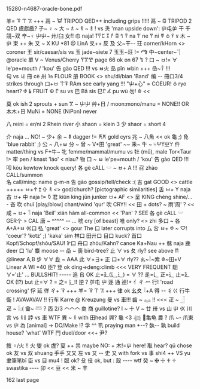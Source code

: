 15280-n4687-oracle-bone.pdf

羊= 𐂉 𐁒 𐂈 +++ 
鬲 ~ 𐃠	TRIPOD QED++ including grips !!!!!
鬲 ~ 𐃦	TRIPOD 2	 QED  鬳獻甗?
子~ ♀ ~ 大 ~ 𐂀 ~ 𐀪 ~ 𐁑 ! vs 夬 'man upside down': 
屮屯屰 干 千競~双 䇂~♀ 屮屮~ 廾/臼 女f! 巾 naja! 𐀵𐀇𐀲 𐂳 𐀄 𐀊  𐀗 𐀙 na 𐀚 ne 𐀛 ni 𐁆 𐁊 𐄻 ४
木 ~ 屮 束 ++ 朱
又 ~ X KU *81 @ LinA 㕚++ 反 及 父~干-- 
玨 corner/kHorn <> coroner 王 sir/caesar/sis vs  玉 jade~siete 7   玉玉~玨 != 𐂠
中~center~𓊹 @oracle
單 V ~ Venus/Cherry 𐀛𐁅𐂷  page 66 ok on 67 𐀑 ?
口 ~ ㅂ!= ∀  le'pe=mouth / 'kou' 告  gào QED !!!  vs ㅂ火
品 pǐn ㅂbin +++ 喦~𓇉 !!!   
句 vs ㄐ
冊 cè 卅 𐀎 FLOUR 册 BOOK <> shu/di/bian 'Band' 编 -- 冊口3/4 strikes through 口+ㅂ
𐁒𐂉 RAm see early yang !!!
"屮+心" = COEUR! 𐁊	ryo  heart?  𐀶 𐂓	FRUIT 𐃏
𐀱	su vs 巴 Bā sìs 巳𐀱 
𐀢	pu wù 勿! 
𐁍 <<
		
莫 ok ish 2 sprouts + sun 𐁅 ~ 屮屮 艸+日 / moon:mono/manu = NONE!! OR 木木+日 MuNi = NONE (NiPon) never

八 reini = er/ni 2 Rhein river
小 shaon = klein 3
少 shaor = short 4

介 naja ... NO! ~ 少+
余 ~ 𐃉 dagger != 𐂛𐁔 gold cyrs
兆 ~
八魚 << ok
龜 ;)
㲋 'blue rabbit' ;)
公 ~ 八+ㅂ
分 ~
曾 ~ V+田 'great' ~~
釆~
牛 ~ ⑂Ψ𐀩ㄓ𐀬  件matter/thing vs F+牛~ 牝 femme/mammal/mumu  vs  牡 (mǔ), male Tor<Taur !>
牢 pen / knast 'láo' < niau?
物 
口 ~ ㅂ le'pe=mouth / 'kou' 告  gào QED !!!
叩 kòu kowtow knock query!
各 gè cALL 𓎟 ~ ㅂ+ A !!!
召 zhào CALL/summon    
名 call/ming: name g-m-n
告 gào gossip/tell/check :(
吉 gat GOOD <> cattle +++++  ㅂ+↑↥⇧ 𐀪 <> god/church? [pictographic similarities]
舌 ㅂ+ Y  naja
古 ㅂ+ 中 naja
!= 𐃤
君 kiûn king jūn junker ㅂ+ AF  <> 呈 KING chéng shine/... -
吝 
吹 chuī [play/blow] chant/wind 'qur'
吹 CRY!! <<
田 + dots? ~ 雨'周' ? <<
咸 ~ ㅂ+ 𓌏 naja 'Beil'  xián hàm all-common << 'Pan' ?  SEE 各 gè cALL 𓎟  GER个 > CAL 
唐 ~ ^^^^^ -- ...
唬 cry [of beast]
唯 only? <> zhi
多口 ~ 各 A+A+ㅂ
巛口
弘 'great' <> gour   The 口 later corrupts into 厶
吢 ㅂ+ 𐀶 ~ ♡!   'coeur'?  'kotz' ;) 'kaka' sim
林口
田廾口
目口 kuck?
首口 Kopf/Schopf/shǒu/SAU! 𐂊口
舟口 zhōu/Kahn? canoe Ka+Nau ++
㣈 naja
鹿 deer 口 'lu' 麋 moose --
喦 ~ 喪 bird-tree?
止 ∀ vs 夂 rly? see above 𐀷 @linear A,B
步 ∀∀
歮 ~ AAA
此 ∀+∃+
正 口+∀ rly??
ㄠ~𓎛~索
𐁍~田+V Linear A WI *40 
臣?
登 ok ding->deng:climb <<< VERY FREQUENT
馹 ∀='止' ... BULLSHIT! -----
追 𠂤 OK 
止=廴(辶,⻌) = ∀ ?? 辵=⻍ 正=⻌ 止=廴 OK (!?)   but 止=∀ ? = 之= ⻌!!
逆 ? 屰屯 屮
逐
通
逴!+
亻ㄔ 爫 行! 'road crossing' 俘 延
徉 ㄔ+ 𐂉 +++
羊= 𐂉 𐁒 𐂈 +++ 
律 ok
幺夊 𓎛+A
得 --
彳巜
行牛
衛 ! AVAVAVAV !!
行车 Karre @ Kreuzung
曼 vs 車!!!
齒 ~ 𓈐  !! <<<
疋 ~ 𓃀	
疋 ~ 𓌰:(
龠~ 𓆷  ?
㐁 2/3 𠆢𠆢𠆢
㕯
商 guillotine?
I ~ 十
V ~ 廿
卅 vs 山 屮 巛 川 
言 vs 𐀪𐁑
誖 vs 車 WTF
異 ~ 𐀪 with 田head
興?
龜 <3 𓆉  🐢⻲⻳
農 ?
爪 ~- 爪東 vs 屮
為 [animal] -> DO/Make !?
孚 ^^
丮 praying man +--?
埶--
孰 build house? 'what' WTF
鬥 duel/door <<+
尹?


敘 ♀/火 !!
火 
燮 ok
虘?
叜 ++
祟 maybe NO: + 木!=屮 here!
取 hear? qǔ chose ok
友 vs 双	shuang 手手 又又
左 vs 又 --
史 又 with fork vs 事	shi4 ++  VS yu 聿筆笔bǐ
臣 vs 目	mu4 !
臤 ok?
殳
伇 ok, but :
殼 ---- wtf
癸 ~ ✠ ☩ ♰ ♱ swastika ----
卯 <<
豆 <<
米 ~ 丰

162 last page







